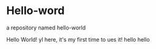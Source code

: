 # Hello-word
a repository named hello-world

Hello World!
yl here, it's my first time to ues it!
hello
hello
